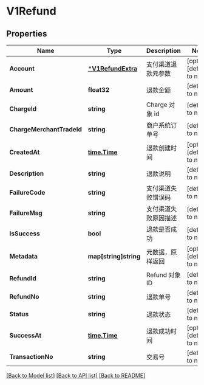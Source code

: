 # V1Refund

## Properties
Name | Type | Description | Notes
------------ | ------------- | ------------- | -------------
**Account** | [***V1RefundExtra**](v1RefundExtra.md) | 支付渠道退款元参数 | [optional] [default to null]
**Amount** | **float32** | 退款金额 | [default to null]
**ChargeId** | **string** | Charge 对象 id | [default to null]
**ChargeMerchantTradeId** | **string** | 商户系统订单号 | [default to null]
**CreatedAt** | [**time.Time**](time.Time.md) | 退款创建时间 | [optional] [default to null]
**Description** | **string** | 退款说明 | [default to null]
**FailureCode** | **string** | 支付渠道失败错误码 | [default to null]
**FailureMsg** | **string** | 支付渠道失败原因描述 | [default to null]
**IsSuccess** | **bool** | 退款是否成功 | [default to null]
**Metadata** | **map[string]string** | 元数据，原样返回 | [optional] [default to null]
**RefundId** | **string** | Refund 对象 ID | [default to null]
**RefundNo** | **string** | 退款单号 | [default to null]
**Status** | **string** | 退款状态 | [default to null]
**SuccessAt** | [**time.Time**](time.Time.md) | 退款成功时间 | [optional] [default to null]
**TransactionNo** | **string** | 交易号 | [default to null]

[[Back to Model list]](../README.md#documentation-for-models) [[Back to API list]](../README.md#documentation-for-api-endpoints) [[Back to README]](../README.md)


